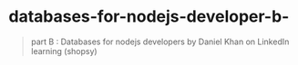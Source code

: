 # databases-for-nodejs-developer-b-
> part B : Databases for nodejs developers by Daniel Khan on LinkedIn learning (shopsy)
